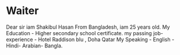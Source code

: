 # Waiter
Dear sir  iam Shakibul Hasan From Bangladesh, iam 25 years old.  My Education  - Higher secondary school certificate.   my passing job- experience - Hotel Raddison blu , Doha Qatar   My Speaking - English - Hindi- Arabian- Bangla.  
